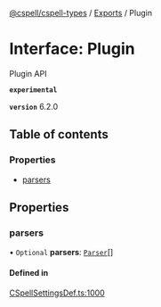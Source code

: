 [@cspell/cspell-types](../README.md) / [Exports](../modules.md) / Plugin

# Interface: Plugin

Plugin API

**`experimental`**

**`version`** 6.2.0

## Table of contents

### Properties

- [parsers](Plugin.md#parsers)

## Properties

### parsers

• `Optional` **parsers**: [`Parser`](Parser.md)[]

#### Defined in

[CSpellSettingsDef.ts:1000](https://github.com/streetsidesoftware/cspell/blob/8083c95/packages/cspell-types/src/CSpellSettingsDef.ts#L1000)
